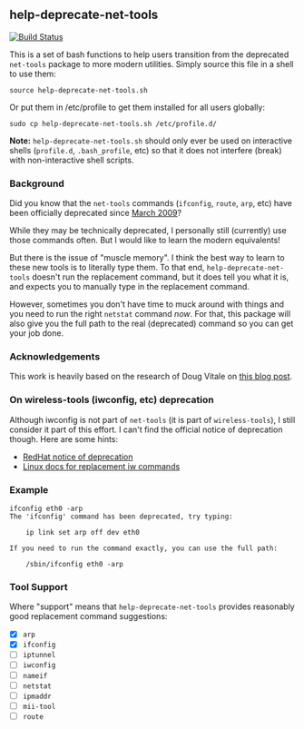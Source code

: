 ## help-deprecate-net-tools

[![Build Status](https://travis-ci.org/solarkennedy/help-deprecate-net-tools.svg?branch=master)](https://travis-ci.org/solarkennedy/help-deprecate-net-tools)

This is a set of bash functions to help users transition from the deprecated
`net-tools` package to more modern utilities. Simply source this file in a
shell to use them:

    source help-deprecate-net-tools.sh

Or put them in /etc/profile to get them installed for all users globally:

    sudo cp help-deprecate-net-tools.sh /etc/profile.d/

**Note:** `help-deprecate-net-tools.sh` should only ever be used on interactive
shells (`profile.d`, `.bash_profile`, etc) so that it does not interfere
(break) with non-interactive shell scripts.

### Background

Did you know that the `net-tools` commands (`ifconfig`, `route`, `arp`, etc)
have been officially deprecated since
[March 2009](https://lists.debian.org/debian-devel/2009/03/msg00780.html)?

While they may be technically deprecated, I personally still (currently) use
those commands often. But I would like to learn the modern equivalents!

But there is the issue of "muscle memory". I think the best way to learn to
these new tools is to literally type them. To that end,
`help-deprecate-net-tools` doesn't run the replacement command, but it does
tell you what it is, and expects you to manually type in the replacement
command.

However, sometimes you don't have time to muck around with things and you need
to run the right `netstat` command *now*. For that, this package will also give
you the full path to the real (deprecated) command so you can get your job
done.

### Acknowledgements

This work is heavily based on the research of Doug Vitale on
[this blog post](https://dougvitale.wordpress.com/2011/12/21/deprecated-linux-networking-commands-and-their-replacements/).

### On wireless-tools (iwconfig, etc) deprecation

Although iwconfig is not part of `net-tools` (it is part of `wireless-tools`),
I still consider it part of this effort. I can't find the official notice of
deprecation though. Here are some hints:

* [RedHat notice of deprecation](https://access.redhat.com/solutions/1194553)
* [Linux docs for replacement iw commands](https://wireless.wiki.kernel.org/en/users/documentation/iw/replace-iwconfig)


### Example

```
ifconfig eth0 -arp
The 'ifconfig' command has been deprecated, try typing:

    ip link set arp off dev eth0

If you need to run the command exactly, you can use the full path:

    /sbin/ifconfig eth0 -arp
```

### Tool Support

Where "support" means that `help-deprecate-net-tools` provides reasonably good
replacement command suggestions:

- [X] `arp`
- [X] `ifconfig`
- [ ] `iptunnel`
- [ ] `iwconfig`
- [ ] `nameif`
- [ ] `netstat`
- [ ] `ipmaddr`
- [ ] `mii-tool`
- [ ] `route`
